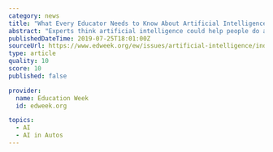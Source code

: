 ```yaml
---
category: news
title: "What Every Educator Needs to Know About Artificial Intelligence"
abstract: "Experts think artificial intelligence could help people do all sorts of things over the next couple of decades: power self-driving cars, cure cancer, and yes, transform K-12 education. —Getty C3PO from “Star Wars.” HAL from “2001: A Space Odyssey.”"
publishedDateTime: 2019-07-25T18:01:00Z
sourceUrl: https://www.edweek.org/ew/issues/artificial-intelligence/index.html
type: article
quality: 10
score: 10
published: false

provider:
  name: Education Week
  id: edweek.org

topics:
  - AI
  - AI in Autos
---
```

